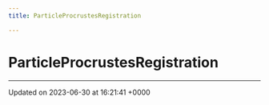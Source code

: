 ```yaml
---
title: ParticleProcrustesRegistration

---
```


# ParticleProcrustesRegistration





-------------------------------

Updated on 2023-06-30 at 16:21:41 +0000
